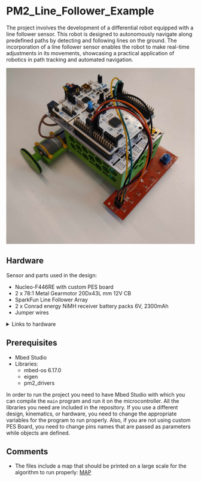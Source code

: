 # PM2_Line_Follower_Example
The project involves the development of a differential robot equipped with a line follower sensor. This robot is designed to autonomously navigate along predefined paths by detecting and following lines on the ground. The incorporation of a line follower sensor enables the robot to make real-time adjustments in its movements, showcasing a practical application of robotics in path tracking and automated navigation.

<center><img src="docs/line_follower_robot.png" alt="Line follower robot" width="600" /></center>

## Hardware
Sensor and parts used in the design:
- Nucleo-F446RE with custom PES board
- 2 x 78:1 Metal Gearmotor 20Dx43L mm 12V CB
- SparkFun Line Follower Array
- 2 x Conrad energy NiMH receiver battery packs 6V, 2300mAh
- Jumper wires

<details Closed>
<summary>Links to hardware</summary>

[Nucleo-F446RE][1]

[78:1 Metal Gearmotor 20Dx43L mm 12V CB][2] 

[SparkFun Line Follower Array][3]

[Conrad energy NiMH receiver battery packs 6V, 2300mAh][4]

</details>

## Prerequisites
- Mbed Studio
- Libraries:
    - mbed-os 6.17.0
    - eigen
    - pm2_drivers

In order to run the project you need to have Mbed Studio with which you can compile the ``main`` program and run it on the microcontroller. All the libraries you need are included in the repository. If you use a different design, kinematics, or hardware, you need to change the appropriate variables for the program to run properly. Also, if you are not using custom PES Board, you need to change pins names that are passed as parameters while objects are defined.



## Comments
- The files include a map that should be printed on a large scale for the algorithm to run properly: [MAP](docs/Highspeed_2.pdf)

<!-- link list, last updated 16.01.2024 -->
[1]: https://www.st.com/en/evaluation-tools/nucleo-f446re.html
[2]: https://www.pololu.com/product/3477
[3]: https://www.sparkfun.com/products/13582
[4]: https://www.galaxus.ch/en/s5/product/conrad-energy-nimh-receiver-battery-packs-mignon-6-v-2300-mah-rc-batteries-8432281


